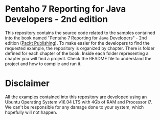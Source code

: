 Pentaho 7 Reporting for Java Developers - 2nd edition
===

This repository contains the source code related to the samples contained into the book named "Pentaho 7 Reporting for Java Developers" - 2nd edition ([Packt Publishing](https://www.packtpub.com/)). To make easier for the developers to find the requested example, the repository is organized by chapter. There is folder defined for each chapter of the book. Inside each folder representing a chapter you will find a project. Check the README file to understand the project and how to compile and run it.

# Disclaimer

All the examples contained into this repository are developed using an Ubuntu Operating System v16.04 LTS with 4Gb of RAM and Processor i7. We can't be responsible for any damage done to your system, which hopefully will not happen.
